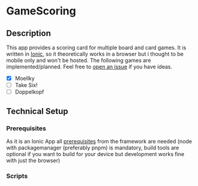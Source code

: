 # GameScoring

## Description
This app provides a scoring card for multiple board and card games. It is written in [Ionic](https://ionicframework.com), so it theoretically works in a browser but i thought to be mobile only and won't be hosted.
The following games are implemented/planned. Feel free to [open an issue](https://github.com/TPausL/GameScoring/issues/new?assignees=&labels=new+feature&template=new-game.md&title=) if you have ideas.
 - [x] Moellky
 - [ ] Take Six!
 - [ ] Doppelkopf
 
 ## Technical Setup
 ### Prerequisites
 As it is an Ionic App all [prerequisites](https://ionicframework.com/docs/intro/environment) from the framework are needed (node with packagemanager (preferably pnpm) is mandatory, build tools are optional if you want to build for your device but development works fine with just the browser)
 
 ### Scripts

